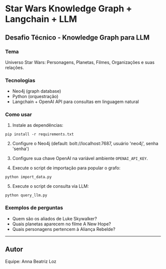 # Star Wars Knowledge Graph + Langchain + LLM

## Desafio Técnico - Knowledge Graph para LLM

### Tema
Universo Star Wars: Personagens, Planetas, Filmes, Organizações e suas relações.

### Tecnologias
- Neo4j (graph database)
- Python (orquestração)
- Langchain + OpenAI API para consultas em linguagem natural

### Como usar

1. Instale as dependências:
```
pip install -r requirements.txt
```

2. Configure o Neo4j (default: bolt://localhost:7687, usuário 'neo4j', senha 'senha')

3. Configure sua chave OpenAI na variável ambiente `OPENAI_API_KEY`.

4. Execute o script de importação para popular o grafo:
```
python import_data.py
```

5. Execute o script de consulta via LLM:
```
python query_llm.py
```

### Exemplos de perguntas
- Quem são os aliados de Luke Skywalker?
- Quais planetas aparecem no filme A New Hope?
- Quais personagens pertencem à Aliança Rebelde?

---

## Autor
Equipe: Anna Beatriz Loz
